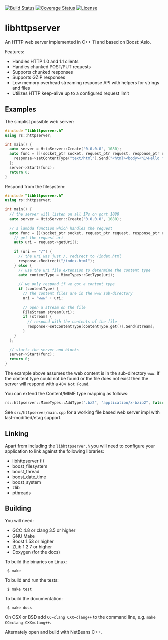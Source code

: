 [![Build Status](https://travis-ci.org/RipcordSoftware/libhttpserver.svg?branch=master)](https://travis-ci.org/RipcordSoftware/libhttpserver)
[![Coverage Status](https://coveralls.io/repos/RipcordSoftware/libhttpserver/badge.svg)](https://coveralls.io/r/RipcordSoftware/libhttpserver)
[![License](http://img.shields.io/:license-mit-blue.svg)](http://doge.mit-license.org)

# libhttpserver
An HTTP web server implemented in C++ 11 and based on Boost::Asio.

Features:
* Handles HTTP 1.0 and 1.1 clients
* Handles chunked POST/PUT requests
* Supports chunked responses
* Supports GZIP responses
* Low memory overhead streaming response API with helpers for strings and files
* Utilizes HTTP keep-alive up to a configured request limit

## Examples
The simplist possible web server:
```c++
#include "libhttpserver.h"
using rs::httpserver;

int main() {
  auto server = HttpServer::Create("0.0.0.0", 1080);
  auto func = [](socket_ptr socket, request_ptr request, response_ptr response) {
    response->setContentType("text/html").Send("<html><body><h1>Hello from libhttpserver</h1></body></html>");
  };
  server->Start(func);
  return 0;
}
```
Respond from the filesystem:
```c++
#include "libhttpserver.h"
using rs::httpserver;

int main() {
  // the server will listen on all IPs on port 1080
  auto server = HttpServer::Create("0.0.0.0", 1080);
  
  // a lambda function which handles the request
  auto func = [](socket_ptr socket, request_ptr request, response_ptr response) {
    // get the request uri
    auto uri = request->getUri();
    
    if (uri == "/") {
      // the uri was just /, redirect to /index.html
      response->Redirect("/index.html");
    } else {
      // use the uri file extension to determine the content type
      auto contentType = MimeTypes::GetType(uri);
      
      // we only respond if we got a content type
      if (contentType) {
        // the content files are in the www sub-directory
        uri = "www" + uri;
        
        // open a stream on the file
        FileStream stream(uri);
        if (stream) {
          // respond with the contents of the file
          response->setContentType(contentType.get()).Send(stream);
        }
    }
  };
  
  // starts the server and blocks
  server->Start(func);
  return 0;
}
```
The example above assumes the web content is in the sub-directory `www`. If the content type could not be found or the file does not exist then the server will respond with a `404 Not Found`.

You can extend the Content/MIME type mapping as follows: 
```c++
rs::httpserver::MimeTypes::AddType(".bz2", "application/x-bzip2", false);
```

See `src/httpserver/main.cpp` for a working file based web server impl with last-modified/etag support.

## Linking
Apart from including the `libhttpserver.h` you will need to configure your application to link against the following libraries:
* libhttpserver (!)
* boost_filesystem
* boost_thread
* boost_date_time
* boost_system
* zlib
* pthreads

## Building
You will need:
* GCC 4.8 or clang 3.5 or higher
* GNU Make
* Boost 1.53 or higher
* ZLib 1.2.7 or higher
* Doxygen (for the docs)

To build the binaries on Linux:
```
 $ make
```

To build and run the tests:
```
 $ make test
```

To build the documentation:
```
 $ make docs
```

On OSX or BSD add `CC=clang CXX=clang++` to the command line, e.g. `make CC=clang CXX=clang++`.

Alternately open and build with NetBeans C++.
